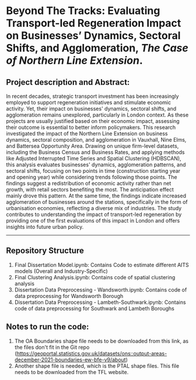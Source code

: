 # Beyond The Tracks: Evaluating Transport-led Regeneration Impact on Businesses’ Dynamics, Sectoral Shifts, and Agglomeration, *The Case of Northern Line Extension*.



## Project description and Abstract:

In recent decades, strategic transport investment has been increasingly employed to support regeneration initiatives and stimulate economic activity. Yet, their impact on businesses' dynamics, sectoral shifts, and agglomeration remains unexplored, particularly in London context. As these projects are usually justified based on their economic impact, assessing their outcome is essential to better inform policymakers. This research investigated the impact of the Northern Line Extension on business dynamics, sectoral composition, and agglomeration in Vauxhall, Nine Elms, and Battersea Opportunity Area. Drawing on unique firm-level datasets, including the Business Census and Business Rates, and applying methods like Adjusted Interrupted Time Series and Spatial Clustering (HDBSCAN), this analysis evaluates businesses' dynamics, agglomeration patterns, and sectoral shifts, focusing on two points in time (construction starting year and opening year) while considering trends following those points. The findings suggest a redistribution of economic activity rather than net growth, with retail sectors benefiting the most. The anticipation effect mainly drove this pattern. At the same time, the findings indicate increased agglomeration of businesses around the stations, specifically in the form of urbanisation economies, reflecting a diverse mix of industries. The study contributes to understanding the impact of transport-led regeneration by providing one of the first evaluations of this impact in London and offers insights into future urban policy. 



---



## Repository Structure

1. Final Dissertation Model.ipynb: Contains Code to estimate different AITS models (Overall and Industry-Specific)
2. Final Clustering Analysis.ipynb: Contains code of spatial clustering analysis
3. Dissertation Data Preprocessing - Wandsworth.ipynb: Contains code of data preprocessing for Wandsworth Borough
4. Dissertation Data Preprocessing - Lambeth-Southwark.ipynb: Contains code of data preprocessing for Southwark and Lambeth Boroughs



## Notes to run the code:
1.	The OA Boundaries shape file needs to be downloaded from this link, as the files don't fit in the Git repo (https://geoportal.statistics.gov.uk/datasets/ons::output-areas-december-2021-boundaries-ew-bfe-v9/about)
2.	Another shape file is needed, which is the PTAL shape files. This file needs to be downloaded from the TFL website.



